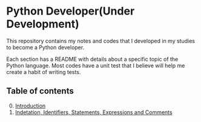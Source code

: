 # Python Developer(Under Development)

This repository contains my notes and codes that I developed in my studies to become a Python developer.

Each section has a README with details about a specific topic of the Python language. Most codes have a unit test that I believe will help me create a habit of writing tests.

## Table of contents

0. [Introduction](./00-introduction/README.md)
1. [Indetation, Identifiers, Statements, Expressions and Comments](./01-indentation-identifiers-statements-expressions-and-comments/README.md)